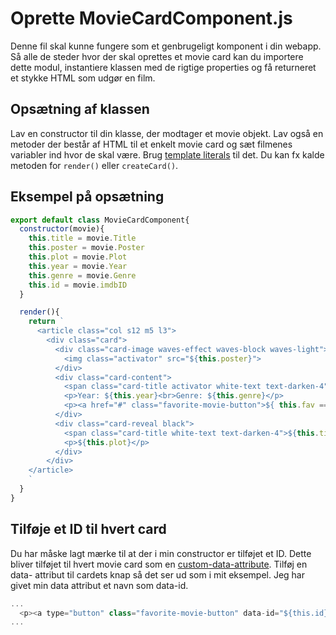 # Oprette MovieCardComponent.js
Denne fil skal kunne fungere som et genbrugeligt komponent i din webapp. Så alle de steder hvor der skal oprettes et movie card kan du importere dette modul, instantiere klassen med de rigtige properties og få returneret et stykke HTML som udgør en film.

## Opsætning af klassen
Lav en constructor til din klasse, der modtager et movie objekt. Lav også en metoder der består af HTML til et enkelt movie card og sæt filmenes variabler ind hvor de skal være. Brug [template literals](https://developer.mozilla.org/en-US/docs/Web/JavaScript/Reference/Template_literals) til det. Du kan fx kalde metoden for `render()` eller `createCard()`.

## Eksempel på opsætning
```javascript
export default class MovieCardComponent{
  constructor(movie){
    this.title = movie.Title
    this.poster = movie.Poster
    this.plot = movie.Plot
    this.year = movie.Year
    this.genre = movie.Genre
    this.id = movie.imdbID  
  }

  render(){
    return `
      <article class="col s12 m5 l3">
        <div class="card">
          <div class="card-image waves-effect waves-block waves-light">
            <img class="activator" src="${this.poster}">
          </div>
          <div class="card-content">
            <span class="card-title activator white-text text-darken-4">${this.title}<i class="material-icons right">arrow_upward</i></span>
            <p>Year: ${this.year}<br>Genre: ${this.genre}</p>
            <p><a href="#" class="favorite-movie-button">${ this.fav === true ? `remove from fav` : `add to fav` }Add to Favorites</a></p>
          </div>
          <div class="card-reveal black">
            <span class="card-title white-text text-darken-4">${this.title}<i class="material-icons right">close</i></span>
            <p>${this.plot}</p>
          </div>
        </div>
    </article>
    `
  }
}
```

## Tilføje et ID til hvert card
Du har måske lagt mærke til at der i min constructor er tilføjet et ID. Dette bliver tilføjet til hvert movie card som en [custom-data-attribute](https://developer.mozilla.org/en-US/docs/Web/HTML/Global_attributes/data-*). Tilføj en data- attribut til cardets knap så det ser ud som i mit eksempel. Jeg har givet min data attribut et navn som data-id.

```javascript
...
  <p><a type="button" class="favorite-movie-button" data-id="${this.id}">...</a></p>
...
```